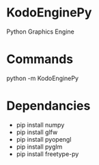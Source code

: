 # KodoEnginePy
 Python Graphics Engine

# Commands
python -m KodoEnginePy

# Dependancies
- pip install numpy
- pip install glfw
- pip install pyopengl
- pip install pyglm
- pip install freetype-py
